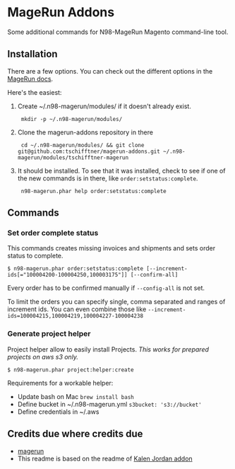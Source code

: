 MageRun Addons
==============

Some additional commands for N98-MageRun Magento command-line tool.


Installation
------------
There are a few options.  You can check out the different options in the [MageRun
docs](http://magerun.net/introducting-the-new-n98-magerun-module-system/).

Here's the easiest:

1. Create ~/.n98-magerun/modules/ if it doesn't already exist.

        mkdir -p ~/.n98-magerun/modules/

2. Clone the magerun-addons repository in there

        cd ~/.n98-magerun/modules/ && git clone git@github.com:tschifftner/magerun-addons.git ~/.n98-magerun/modules/tschifftner-magerun

3. It should be installed. To see that it was installed, check to see if one of the new commands is in there, like `order:setstatus:complete`.

        n98-magerun.phar help order:setstatus:complete

Commands
--------

### Set order complete status ###

This commands creates missing invoices and shipments and sets order status to complete.

    $ n98-magerun.phar order:setstatus:complete [--increment-ids[="100004200-100004250,100003175"]] [--confirm-all]

Every order has to be confirmed manually if ```--config-all``` is not set.

To limit the orders you can specify single, comma separated and ranges of increment ids. You can even combine those like ```--increment-ids=100004215,100004219,100004227-100004238```


### Generate project helper ###

Project helper allow to easily install Projects. _This works for prepared projects on aws s3 only._

    $ n98-magerun.phar project:helper:create

Requirements for a workable helper:
 - Update bash on Mac `brew install bash`
 - Define bucket in ~/.n98-magerun.yml `s3bucket: 's3://bucket'`
 - Define credentials in ~/.aws
 

Credits due where credits due
--------

 - [magerun](https://github.com/netz98/n98-magerun/)
 - This readme is based on the readme of [Kalen Jordan addon](https://github.com/kalenjordan/magerun-addons/)
